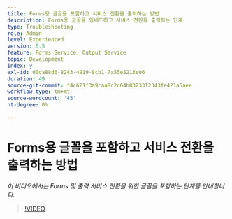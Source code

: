 ```yaml
---
title: Forms용 글꼴을 포함하고 서비스 전환을 출력하는 방법
description: Forms용 글꼴을 임베드하고 서비스 전환을 출력하는 단계
type: Troubleshooting
role: Admin
level: Experienced
version: 6.5
feature: Forms Service, Output Service
topic: Development
index: y
exl-id: 00ca88d6-8243-4919-8cb1-7a55e5213e06
duration: 49
source-git-commit: f4c621f3a9caa8c2c64b8323312343fe421a5aee
workflow-type: tm+mt
source-wordcount: '45'
ht-degree: 0%

---
```


# Forms용 글꼴을 포함하고 서비스 전환을 출력하는 방법

*이 비디오에서는 Forms 및 출력 서비스 전환을 위한 글꼴을 포함하는 단계를 안내합니다.*

>[!VIDEO](https://video.tv.adobe.com/v/335496?quality=12&learn=on)
